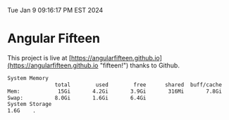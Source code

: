 Tue Jan  9 09:16:17 PM EST 2024

# Angular Fifteen


This project is live at [https://angularfifteen.github.io](https://angularfifteen.github.io "fifteen!") thanks to Github.

```bash
System Memory
               total        used        free      shared  buff/cache   available
Mem:            15Gi       4.2Gi       3.9Gi       316Mi       7.8Gi        11Gi
Swap:          8.0Gi       1.6Gi       6.4Gi
System Storage
1.6G	.
```
